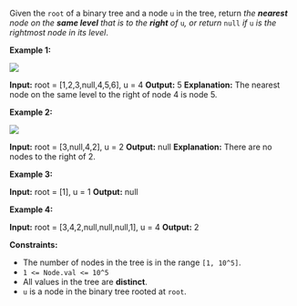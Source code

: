 
Given the  `root`  of a binary tree and a node  `u`  in the tree, return  _the  **nearest**  node on the  **same level**  that is to the  **right**  of_  `u`_, or return_  `null`  _if_ `u`  _is the rightmost node in its level_.

**Example 1:**

![](https://assets.leetcode.com/uploads/2020/09/24/p3.png)

**Input:** root = [1,2,3,null,4,5,6], u = 4
**Output:** 5
**Explanation:** The nearest node on the same level to the right of node 4 is node 5.

**Example 2:**

**![](https://assets.leetcode.com/uploads/2020/09/23/p2.png)**

**Input:** root = [3,null,4,2], u = 2
**Output:** null
**Explanation:** There are no nodes to the right of 2.

**Example 3:**

**Input:** root = [1], u = 1
**Output:** null

**Example 4:**

**Input:** root = [3,4,2,null,null,null,1], u = 4
**Output:** 2

**Constraints:**

-   The number of nodes in the tree is in the range  `[1, 10^5]`.
-   `1 <= Node.val <= 10^5`
-   All values in the tree are  **distinct**.
-   `u`  is a node in the binary tree rooted at  `root`.